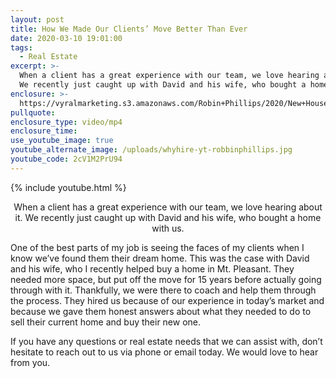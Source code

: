```yaml
---
layout: post
title: How We Made Our Clients’ Move Better Than Ever
date: 2020-03-10 19:01:00
tags:
  - Real Estate
excerpt: >-
  When a client has a great experience with our team, we love hearing about it.
  We recently just caught up with David and his wife, who bought a home with us.
enclosure: >-
  https://vyralmarketing.s3.amazonaws.com/Robin+Phillips/2020/New+House+Testimonial+v2.mp4
pullquote:
enclosure_type: video/mp4
enclosure_time:
use_youtube_image: true
youtube_alternate_image: /uploads/whyhire-yt-robbinphillips.jpg
youtube_code: 2cV1M2PrU94
---
```


{% include youtube.html %}

<p style="text-align:center">When a client has a great experience with our team, we love hearing about it. We recently just caught up with David and his wife, who bought a home with us.</p>

One of the best parts of my job is seeing the faces of my clients when I know we’ve found them their dream home. This was the case with David and his wife, who I recently helped buy a home in Mt. Pleasant. They needed more space, but put off the move for 15 years before actually going through with it. Thankfully, we were there to coach and help them through the process. They hired us because of our experience in today’s market and because we gave them honest answers about what they needed to do to sell their current home and buy their new one.&nbsp;

If you have any questions or real estate needs that we can assist with, don’t hesitate to reach out to us via phone or email today. We would love to hear from you.